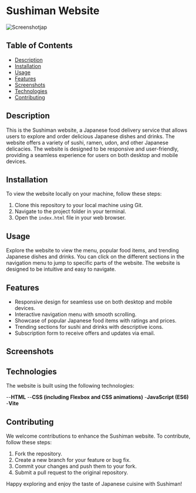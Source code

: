 # Sushiman Website


![Screenshotjap](https://github.com/MohammadShahidBeigh/sushiman/assets/85876937/2879cedd-4042-4c21-b635-1733a35e6985)

## Table of Contents

- [Description](#description)
- [Installation](#installation)
- [Usage](#usage)
- [Features](#features)
- [Screenshots](#screenshots)
- [Technologies](#technologies)
- [Contributing](#contributing)

## Description

This is the Sushiman website, a Japanese food delivery service that allows users to explore and order delicious Japanese dishes and drinks. The website offers a variety of sushi, ramen, udon, and other Japanese delicacies. The website is designed to be responsive and user-friendly, providing a seamless experience for users on both desktop and mobile devices.

## Installation

To view the website locally on your machine, follow these steps:

1. Clone this repository to your local machine using Git.
2. Navigate to the project folder in your terminal.
3. Open the `index.html` file in your web browser.

## Usage

Explore the website to view the menu, popular food items, and trending Japanese dishes and drinks. You can click on the different sections in the navigation menu to jump to specific parts of the website. The website is designed to be intuitive and easy to navigate.

## Features

- Responsive design for seamless use on both desktop and mobile devices.
- Interactive navigation menu with smooth scrolling.
- Showcase of popular Japanese food items with ratings and prices.
- Trending sections for sushi and drinks with descriptive icons.
- Subscription form to receive offers and updates via email.

## Screenshots



## Technologies

The website is built using the following technologies:

--**HTML**
--**CSS (including Flexbox and CSS animations)** -**JavaScript (ES6)** -**Vite**

## Contributing

We welcome contributions to enhance the Sushiman website. To contribute, follow these steps:

1. Fork the repository.
2. Create a new branch for your feature or bug fix.
3. Commit your changes and push them to your fork.
4. Submit a pull request to the original repository.

Happy exploring and enjoy the taste of Japanese cuisine with Sushiman!
